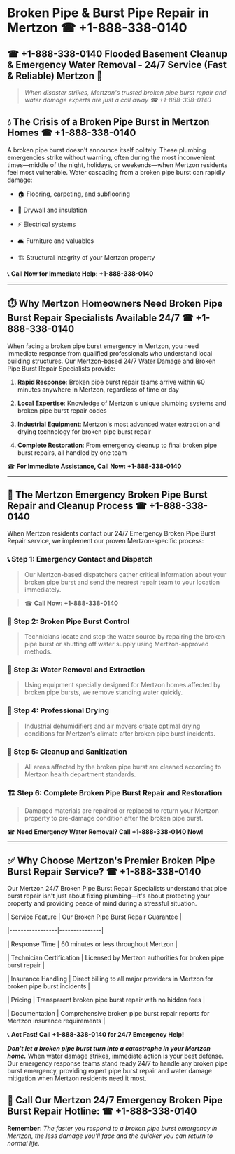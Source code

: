 # Broken Pipe & Burst Pipe Repair in Mertzon ☎ +1-888-338-0140  
## ☎ +1-888-338-0140 Flooded Basement Cleanup & Emergency Water Removal - 24/7 Service (Fast & Reliable) Mertzon 🚨  

> *When disaster strikes, Mertzon's trusted broken pipe burst repair and water damage experts are just a call away ☎ +1-888-338-0140*  

## 💧 The Crisis of a Broken Pipe Burst in Mertzon Homes ☎ +1-888-338-0140  

A broken pipe burst doesn't announce itself politely. These plumbing emergencies strike without warning, often during the most inconvenient times—middle of the night, holidays, or weekends—when Mertzon residents feel most vulnerable. Water cascading from a broken pipe burst can rapidly damage:  

* 🏠 Flooring, carpeting, and subflooring  
* 🧱 Drywall and insulation  
* ⚡ Electrical systems  
* 🛋️ Furniture and valuables  
* 🏗️ Structural integrity of your Mertzon property  

📞 **Call Now for Immediate Help: +1-888-338-0140**  

---  

## ⏱️ Why Mertzon Homeowners Need Broken Pipe Burst Repair Specialists Available 24/7 ☎ +1-888-338-0140  

When facing a broken pipe burst emergency in Mertzon, you need immediate response from qualified professionals who understand local building structures. Our Mertzon-based 24/7 Water Damage and Broken Pipe Burst Repair Specialists provide:  

1. **Rapid Response**: Broken pipe burst repair teams arrive within 60 minutes anywhere in Mertzon, regardless of time or day  
2. **Local Expertise**: Knowledge of Mertzon's unique plumbing systems and broken pipe burst repair codes  
3. **Industrial Equipment**: Mertzon's most advanced water extraction and drying technology for broken pipe burst repair  
4. **Complete Restoration**: From emergency cleanup to final broken pipe burst repairs, all handled by one team  

☎ **For Immediate Assistance, Call Now: +1-888-338-0140**  

---  

## 🔧 The Mertzon Emergency Broken Pipe Burst Repair and Cleanup Process ☎ +1-888-338-0140  

When Mertzon residents contact our 24/7 Emergency Broken Pipe Burst Repair service, we implement our proven Mertzon-specific process:  

### 📞 Step 1: Emergency Contact and Dispatch  
> Our Mertzon-based dispatchers gather critical information about your broken pipe burst and send the nearest repair team to your location immediately.  
> ☎ **Call Now: +1-888-338-0140**  

### 🚿 Step 2: Broken Pipe Burst Control  
> Technicians locate and stop the water source by repairing the broken pipe burst or shutting off water supply using Mertzon-approved methods.  

### 🌊 Step 3: Water Removal and Extraction  
> Using equipment specially designed for Mertzon homes affected by broken pipe bursts, we remove standing water quickly.  

### 💨 Step 4: Professional Drying  
> Industrial dehumidifiers and air movers create optimal drying conditions for Mertzon's climate after broken pipe burst incidents.  

### 🧼 Step 5: Cleanup and Sanitization  
> All areas affected by the broken pipe burst are cleaned according to Mertzon health department standards.  

### 🏗️ Step 6: Complete Broken Pipe Burst Repair and Restoration  
> Damaged materials are repaired or replaced to return your Mertzon property to pre-damage condition after the broken pipe burst.  

☎ **Need Emergency Water Removal? Call +1-888-338-0140 Now!**  

---  

## ✅ Why Choose Mertzon's Premier Broken Pipe Burst Repair Service? ☎ +1-888-338-0140  

Our Mertzon 24/7 Broken Pipe Burst Repair Specialists understand that pipe burst repair isn't just about fixing plumbing—it's about protecting your property and providing peace of mind during a stressful situation.  

| Service Feature | Our Broken Pipe Burst Repair Guarantee |  
|-----------------|---------------|  
| Response Time | 60 minutes or less throughout Mertzon |  
| Technician Certification | Licensed by Mertzon authorities for broken pipe burst repair |  
| Insurance Handling | Direct billing to all major providers in Mertzon for broken pipe burst incidents |  
| Pricing | Transparent broken pipe burst repair with no hidden fees |  
| Documentation | Comprehensive broken pipe burst repair reports for Mertzon insurance requirements |  

📞 **Act Fast! Call +1-888-338-0140 for 24/7 Emergency Help!**  

***Don't let a broken pipe burst turn into a catastrophe in your Mertzon home.*** When water damage strikes, immediate action is your best defense. Our emergency response teams stand ready 24/7 to handle any broken pipe burst emergency, providing expert pipe burst repair and water damage mitigation when Mertzon residents need it most.  

## 📱 Call Our Mertzon 24/7 Emergency Broken Pipe Burst Repair Hotline: ☎ +1-888-338-0140  

**Remember**: *The faster you respond to a broken pipe burst emergency in Mertzon, the less damage you'll face and the quicker you can return to normal life.*